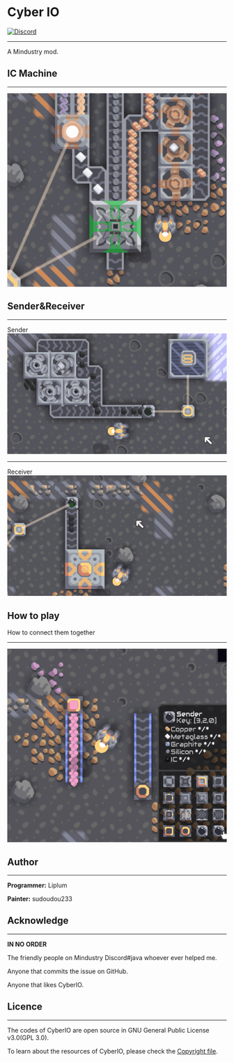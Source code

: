 # Cyber IO
[![Discord](https://img.shields.io/discord/937228972041842718?color=%23529b69&label=Discord&style=flat-square)](https://discord.gg/eBA6Wzjv)
___
A Mindustry mod.

## IC Machine
___
![IC Machine](GFX/IC_Machine.gif)

## Sender&Receiver
___
Sender
![Sender](GFX/Sender.gif)
___
Receiver
![Receiver](GFX/Receiver.gif)

## How to play
How to connect them together
___
![How to connect](GFX/How_to_connect.gif)

## Author
___
**Programmer:** Liplum

**Painter:** sudoudou233

## Acknowledge
___
**IN NO ORDER**

The friendly people on Mindustry Discord#java whoever ever helped me.

Anyone that commits the issue on GitHub.

Anyone that likes CyberIO. 

## Licence
___
The codes of CyberIO are open source in GNU General Public License v3.0(GPL 3.0).

To learn about the resources of CyberIO, please check the [Copyright file](Copyright.md).